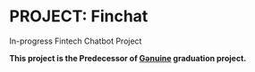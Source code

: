 # PROJECT: Finchat
In-progress Fintech Chatbot Project

**This project is the Predecessor of [Gənuine](https://github.com/enistuna/Genuine) graduation project.**
